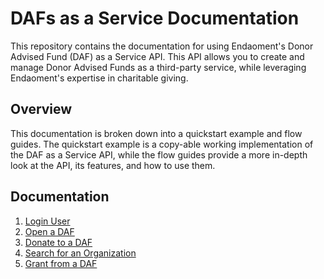 # DAFs as a Service Documentation

This repository contains the documentation for using Endaoment's Donor Advised Fund (DAF) as a Service API.
This API allows you to create and manage Donor Advised Funds as a third-party service, while leveraging Endaoment's expertise in charitable giving.

## Overview

This documentation is broken down into a quickstart example and flow guides.
The quickstart example is a copy-able working implementation of the DAF as a Service API, while the flow guides provide a more in-depth look at the API, its features, and how to use them.

## Documentation

1. [Login User](docs/login-user.md)
2. [Open a DAF](docs/open-daf.md)
3. [Donate to a DAF](docs/donate-to-daf.md)
4. [Search for an Organization](docs/search-for-org.md)
5. [Grant from a DAF](docs/grant-from-daf.md)
